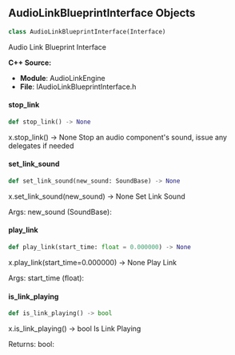 ## AudioLinkBlueprintInterface Objects

```python
class AudioLinkBlueprintInterface(Interface)
```

Audio Link Blueprint Interface

**C++ Source:**

- **Module**: AudioLinkEngine
- **File**: IAudioLinkBlueprintInterface.h

<a id="unreal.AudioLinkBlueprintInterface.stop_link"></a>

#### stop_link

```python
def stop_link() -> None
```

x.stop_link() -> None
Stop an audio component's sound, issue any delegates if needed

<a id="unreal.AudioLinkBlueprintInterface.set_link_sound"></a>

#### set_link_sound

```python
def set_link_sound(new_sound: SoundBase) -> None
```

x.set_link_sound(new_sound) -> None
Set Link Sound

Args:
    new_sound (SoundBase):

<a id="unreal.AudioLinkBlueprintInterface.play_link"></a>

#### play_link

```python
def play_link(start_time: float = 0.000000) -> None
```

x.play_link(start_time=0.000000) -> None
Play Link

Args:
    start_time (float):

<a id="unreal.AudioLinkBlueprintInterface.is_link_playing"></a>

#### is_link_playing

```python
def is_link_playing() -> bool
```

x.is_link_playing() -> bool
Is Link Playing

Returns:
    bool:

<a id="unreal.AudioDeviceNotificationSubsystem"></a>
